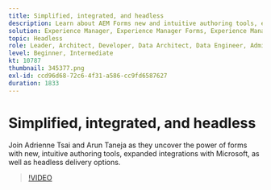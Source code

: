 ```yaml
---
title: Simplified, integrated, and headless
description: Learn about AEM Forms new and intuitive authoring tools, expanded integrations with Microsoft, and headless delivery options.
solution: Experience Manager, Experience Manager Forms, Experience Manager as a Cloud Service
topic: Headless
role: Leader, Architect, Developer, Data Architect, Data Engineer, Admin, User
level: Beginner, Intermediate
kt: 10787
thumbnail: 345377.png
exl-id: ccd96d68-72c6-4f31-a586-cc9fd6587627
duration: 1833
---
```

# Simplified, integrated, and headless

Join Adrienne Tsai and Arun Taneja as they uncover the power of forms with new, intuitive authoring tools, expanded integrations with Microsoft, as well as headless delivery options.

>[!VIDEO](https://video.tv.adobe.com/v/345377/?quality=12&learn=on)
